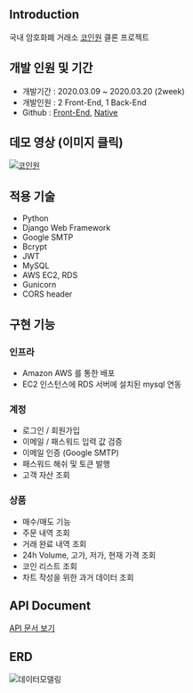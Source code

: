## Introduction
국내 암호화폐 거래소 [코인원](https://coinone.co.kr/) 클론 프로젝트

## 개발 인원 및 기간
- 개발기간 : 2020.03.09 ~ 2020.03.20 (2week)
- 개발인원 : 2 Front-End, 1 Back-End
- Github : [Front-End](https://github.com/wecode-bootcamp-korea/myfaketrip-frontend), [Native](https://github.com/wecode-bootcamp-korea/GoinOne-app)

## 데모 영상 (이미지 클릭)
[![코인원](https://img1.daumcdn.net/thumb/R1280x0/?scode=mtistory2&fname=https%3A%2F%2Fk.kakaocdn.net%2Fdn%2FMtQoF%2FbtqC228lqdH%2F3MkGNCb2xaHrDkE8VIVbQ0%2Fimg.png)](https://studio.youtube.com/video/54d8MrYExqI/edit)

## 적용 기술
- Python
- Django Web Framework
- Google SMTP
- Bcrypt
- JWT
- MySQL
- AWS EC2, RDS
- Gunicorn
- CORS header

## 구현 기능
### 인프라
- Amazon AWS 를 통한 배포
- EC2 인스턴스에 RDS 서버에 설치된 mysql 연동

### 계정
- 로그인 / 회원가입
- 이메일 / 패스워드 입력 값 검증
- 이메일 인증 (Google SMTP)
- 패스워드 해쉬 및 토큰 발행
- 고객 자산 조회

### 상품
- 매수/매도 기능
- 주문 내역 조회
- 거래 완료 내역 조회
- 24h Volume, 고가, 저가, 현재 가격 조회
- 코인 리스트 조회
- 차트 작성을 위한 과거 데이터 조회

## API Document
[API 문서 보기](https://documenter.getpostman.com/view/10398819/SzS8s59w?version=latest)

## ERD
![데이터모델링](https://img1.daumcdn.net/thumb/R1280x0/?scode=mtistory2&fname=https%3A%2F%2Fk.kakaocdn.net%2Fdn%2FUniG7%2FbtqCZylwn8X%2FmjX0WBsymC2qkbSoy8Occ0%2Fimg.png)

